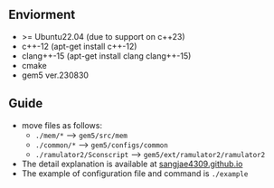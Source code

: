 ## Enviorment
- \>= Ubuntu22.04 (due to support on c++23)
- c++-12 (apt-get install c++-12)
- clang++-15 (apt-get install clang clang++-15)
- cmake
- gem5 ver.230830

## Guide
- move files as follows:
  - `./mem/*` --> `gem5/src/mem`
  - `./common/*` --> `gem5/configs/common`
  - `./ramulator2/Sconscript` --> `gem5/ext/ramulator2/ramulator2`
- The detail explanation is available at [sangjae4309.github.io](https://sangjae4309.github.io/about/)
- The example of configuration file and command is `./example`
